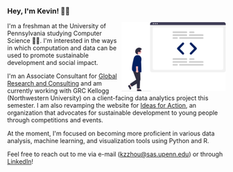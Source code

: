 ### Hey, I'm Kevin! 👋🏼
<img align = "right" src = "code.png" width = "240">

I'm a freshman at the University of Pennsylvania studying Computer Science 👨‍💻.  I'm interested in the ways in which computation and data can be used to promote sustainable development and social impact.

I'm an Associate Consultant for [Global Research and Consulting](https://www.grcglobalgroup.com/) and am currently working with GRC Kellogg (Northwestern University) on a client-facing data analytics project this semester.  I am also revamping the website for [Ideas for Action](https://ideas4action.org/), an organization that advocates for sustainable development to young people through competitions and events.

At the moment, I'm focused on becoming more proficient in various data analysis, machine learning, and visualization tools using Python and R.

Feel free to reach out to me via e-mail (kzzhou@sas.upenn.edu) or through [LinkedIn](https://www.linkedin.com/in/kzzhou)!
